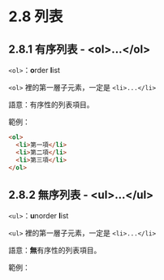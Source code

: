 # 2.8 列表

## 2.8.1 有序列表 - &lt;ol&gt;...&lt;/ol&gt;

`<ol>`：**o**rder **l**ist

`<ol>` 裡的第一層子元素，一定是 `<li>...</li>`

語意：有序性的列表項目。

範例：

```html
<ol>
  <li>第一項</li>
  <li>第二項</li>
  <li>第三項</li>
</ol>
```

## 2.8.2 無序列表 - &lt;ul&gt;...&lt;/ul&gt;

`<ul>`：**u**norder **l**ist

`<ul>` 裡的第一層子元素，一定是 `<li>...</li>`

語意：**無**有序性的列表項目。

範例：

